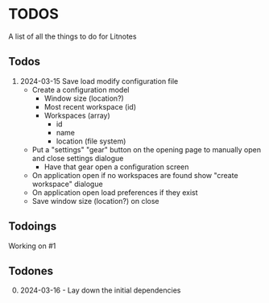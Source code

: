# TODOS

A list of all the things to do for Litnotes

## Todos

1) 2024-03-15 Save load modify configuration file
    - Create a configuration model
        - Window size (location?)
        - Most recent workspace (id)
        - Workspaces (array)
            - id
            - name
            - location (file system)
    - Put a "settings" "gear" button on the opening page to manually open and close settings dialogue
        - Have that gear open a configuration screen
    - On application open if no workspaces are found show "create workspace" dialogue
    - On application open load preferences if they exist
    - Save window size (location?) on close

## Todoings

Working on #1

## Todones

0) 2024-03-16 - Lay down the initial dependencies
